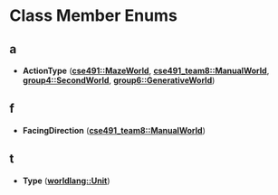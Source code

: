 
# Class Member Enums



## a

* **ActionType** ([**cse491::MazeWorld**](classcse491_1_1_maze_world.md), [**cse491\_team8::ManualWorld**](classcse491__team8_1_1_manual_world.md), [**group4::SecondWorld**](classgroup4_1_1_second_world.md), [**group6::GenerativeWorld**](classgroup6_1_1_generative_world.md))


## f

* **FacingDirection** ([**cse491\_team8::ManualWorld**](classcse491__team8_1_1_manual_world.md))


## t

* **Type** ([**worldlang::Unit**](structworldlang_1_1_unit.md))




